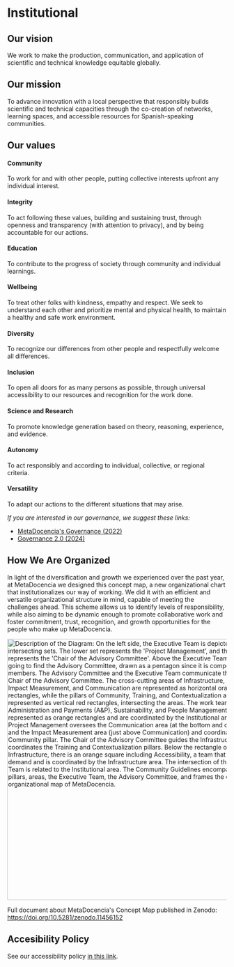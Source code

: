 # Institutional

## Our vision 

We work to make the production, communication, and application of scientific and technical knowledge equitable globally. 

## Our mission

To advance innovation with a local perspective that responsibly builds scientific and technical capacities through the co-creation of networks, learning spaces, and accessible resources for Spanish-speaking communities.

## Our values

#### Community
To work for and with other people, putting collective interests upfront any individual interest.

#### Integrity
To act following these values, building and sustaining trust, through openness and transparency (with attention to privacy), and by being accountable for our actions.

#### Education
To contribute to the progress of society through community and individual learnings.

#### Wellbeing
To treat other folks with kindness, empathy and respect. We seek to understand each other and prioritize mental and physical health, to maintain a healthy and safe work environment.

#### Diversity
To recognize our differences from other people and respectfully welcome all differences.

#### Inclusion
To open all doors for as many persons as possible, through universal accessibility to our resources and recognition for the work done.

#### Science and Research
To promote knowledge generation based on theory, reasoning, experience, and evidence.

#### Autonomy
To act responsibly and according to individual, collective, or regional criteria.

#### Versatility
To adapt our actions to the different situations that may arise.

*If you are interested in our governance, we suggest these links:*
- [MetaDocencia's Governance (2022)](https://zenodo.org/records/7399003)
- [Governance 2.0 (2024)](https://zenodo.org/records/12522913)


## How We Are Organized
In light of the diversification and growth we experienced over the past year, at MetaDocencia we designed this concept map, a new organizational chart that institutionalizes our way of working. We did it with an efficient and versatile organizational structure in mind, capable of meeting the challenges ahead. This scheme allows us to identify levels of responsibility, while also aiming to be dynamic enough to promote collaborative work and foster commitment, trust, recognition, and growth opportunities for the people who make up MetaDocencia.

<img src="https://www.metadocencia.org/img/MD-organization2024.jpg" alt="Description of the Diagram: On the left side, the Executive Team is depicted by two intersecting sets. The lower set represents the 'Project Management’, and the upper one represents the 'Chair of the Advisory Committee'. Above the Executive Team, you are going to find the Advisory Committee, drawn as a pentagon since it is composed of 5 members. The Advisory Committee and the Executive Team communicate through the Chair of the Advisory Committee. The cross-cutting areas of Infrastructure, Institutional, Impact Measurement, and Communication are represented as horizontal orange rectangles, while the pillars of Community, Training, and Contextualization are represented as vertical red rectangles, intersecting the areas. The work teams Administration and Payments (A&P), Sustainability, and People Management (PM) are represented as orange rectangles and are coordinated by the Institutional area. The Project Management oversees the Communication area (at the bottom and outermost) and the Impact Measurement area (just above Communication) and coordinates the Community pillar. The Chair of the Advisory Committee guides the Infrastructure and coordinates the Training and Contextualization pillars. Below the rectangle of Infrastructure, there is an orange square including Accessibility, a team that works on demand and is coordinated by the Infrastructure area. The intersection of the Executive Team is related to the Institutional area. The Community Guidelines encompasses the pillars, areas, the Executive Team, the Advisory Committee, and frames the entire organizational map of MetaDocencia." width="600px"/>

Full document about MetaDocencia's Concept Map published in Zenodo: https://doi.org/10.5281/zenodo.11456152

## Accesibility Policy

See our accessibility policy [in this link](https://www.metadocencia.org/en/politica_accesibilidad/).
